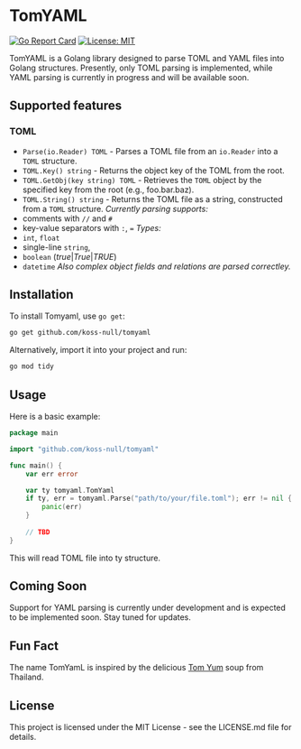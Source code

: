 # TomYAML

[![Go Report Card](https://goreportcard.com/badge/github.com/koss-null/tomyaml)](https://goreportcard.com/report/github.com/koss-null/tomyaml)
[![License: MIT](https://img.shields.io/badge/License-MIT-yellow.svg)](https://opensource.org/licenses/MIT)


TomYAML is a Golang library designed to parse TOML and YAML files into Golang structures. Presently, only TOML parsing is implemented, while YAML parsing is currently in progress and will be available soon.

## Supported features

### TOML

 - `Parse(io.Reader) TOML` - Parses a TOML file from an `io.Reader` into a `TOML` structure.
 - `TOML.Key() string` - Returns the object key of the TOML from the root.
 - `TOML.GetObj(key string) TOML` - Retrieves the `TOML` object by the specified key from the root (e.g., foo.bar.baz).
 - `TOML.String() string` - Returns the TOML file as a string, constructed from a `TOML` structure.
 *Currently parsing supports:*
 - comments with `//` and `#`
 - key-value separators with `:`, `=`
 *Types:*
 - `int`, `float`
 - single-line `string`,
 - `boolean` (*true*|*True*|*TRUE*)
 - `datetime`
 *Also complex object fields and relations are parsed correctley.*

## Installation

To install Tomyaml, use `go get`:

```bash
go get github.com/koss-null/tomyaml
```

Alternatively, import it into your project and run: 
```bash
go mod tidy
```

## Usage

Here is a basic example: 

```go
package main

import "github.com/koss-null/tomyaml"

func main() {
    var err error

    var ty tomyaml.TomYaml
    if ty, err = tomyaml.Parse("path/to/your/file.toml"); err != nil {
        panic(err)
    }
    
    // TBD
}
```

This will read TOML file into ty structure. 

## Coming Soon

Support for YAML parsing is currently under development and is expected to be implemented soon. Stay tuned for updates.

## Fun Fact
The name TomYamL is inspired by the delicious [Tom Yum](https://en.wikipedia.org/wiki/Tom_yum) soup from Thailand.

## License
This project is licensed under the MIT License - see the LICENSE.md file for details.

